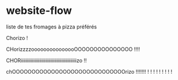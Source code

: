 # website-flow

liste de tes fromages à pizza préférés

Chorizo !

CHorizzzzooooooooooooooOOOOOOOOOOOOOOO !!!!

CHORiiiiiiiiiiiiiiiiiiiiiiiiiiiiiiiiiiiiiiiiiiiiizo !!


chOOOOOOOOOOOOOOOOOOOOOOOOOOOOOrizo !!!!!!! ! ! ! !  !  !    !     !       !
